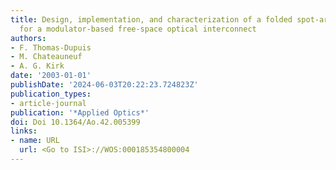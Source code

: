 ```yaml
---
title: Design, implementation, and characterization of a folded spot-array generator
  for a modulator-based free-space optical interconnect
authors:
- F. Thomas-Dupuis
- M. Chateauneuf
- A. G. Kirk
date: '2003-01-01'
publishDate: '2024-06-03T20:22:23.724823Z'
publication_types:
- article-journal
publication: '*Applied Optics*'
doi: Doi 10.1364/Ao.42.005399
links:
- name: URL
  url: <Go to ISI>://WOS:000185354800004
---
```

